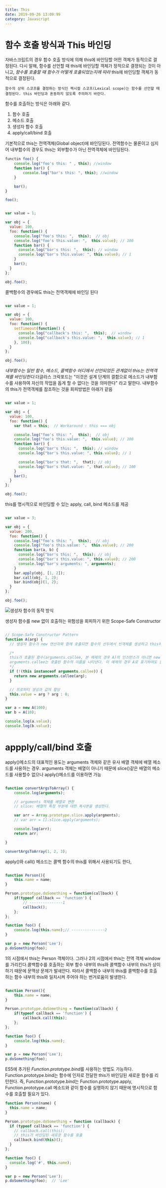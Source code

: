 ```yaml
---
title: This
date: 2019-09-26 13:09:99
category: Javascript
---
```


# 함수 호출 방식과 This 바인딩

자바스크립트의 경우 함수 호출 방식에 의해 this에 바인딩할 어떤 객체가 동적으로 결정된다. 다시 말해, 함수를 선언할 때 this에 바인딩할 객체가
정적으로 결졍되는 것이 아니고, *함수를 호출할 때 함수가 어떻게 호출되었는지에 따라* this에 바인딩할 객체가 동적으로 결정된다.

```
함수의 상위 스코프를 결정하는 방식인 렉시컬 스코프(Lexical scope)는 함수를 선언할 때 결정된다. this 바인딩과 혼동하지 않도록 주의하기 바란다.
```

함수를 호출하는 방식은 아래와 같다.

1. 함수 호출
2. 메소드 호출
3. 생성자 함수 호출
4. apply/call/bind 호출


기본적으로 this는 전역객체(Global object)에 바인딩된다. 전역함수는 물론이고 심지어 내부함수의 경우도 this는 외부함수가 아닌 전역객체에 바인딩된다.

```js
functin foo() {
    console.log("foo's this: " , this); //window
    function bar() {
        console.log("bar's this: ", this); //window
    }

    bar();
}

foo();

```

```js

var value = 1;

var obj = {
  value: 100,
  foo: function() {
    console.log("foo's this: ",  this);  // obj
    console.log("foo's this.value: ",  this.value); // 100
    function bar() {
      console.log("bar's this: ",  this); // window
      console.log("bar's this.value: ", this.value); // 1
    }
    bar();
  }
};

obj.foo();

```

콜백함수의 경우에도 this는 전역객체에 바인딩 된다

```js

var value = 1;

var obj = {
  value: 100,
  foo: function() {
    setTimeout(function() {
      console.log("callback's this: ",  this);  // window
      console.log("callback's this.value: ",  this.value); // 1
    }, 100);
  }
};

obj.foo();

```

*내부함수는 일반 함수, 메소드, 콜백함수 어디에서 선언되었든 관계없이 this는 전역객체를 바인딩한다*.더글라스 크락포드는 "이것은 설계 단계의 결함으로 
메소드가 내부함수를 사용하여 자신의 작업을 돕게 할 수 없다는 것을 의마한다" 라고 말한다. 내부함수의 this가 전역객체를 참조하는 것을 회피방법은 아래가 같음

```js

var value = 1;

var obj = {
  value: 100,
  foo: function() {
    var that = this;  // Workaround : this === obj

    console.log("foo's this: ",  this);  // obj
    console.log("foo's this.value: ",  this.value); // 100
    function bar() {
      console.log("bar's this: ",  this); // window
      console.log("bar's this.value: ", this.value); // 1

      console.log("bar's that: ",  that); // obj
      console.log("bar's that.value: ", that.value); // 100
    }
    bar();
  }
};

obj.foo();

```

this를 명시적으로 바인딩할 수 있는 apply, call, bind 메소드를 제공

```js

var value = 3;

var obj = {
  value: 200,
  foo: function() {
    console.log("foo's this: ",  this);  // obj
    console.log("foo's this.value: ",  this.value); // 200
    function bar(a, b) {
      console.log("bar's this: ",  this); // obj
      console.log("bar's this.value: ", this.value); // 200
      console.log("bar's arguments: ", arguments);
    }
    bar.apply(obj, [1, 2]);
    bar.call(obj, 1, 2);
    bar.bind(obj)(1, 2);
  }
};

obj.foo();

```
![생성자 함수의 동작 방식](https://poiemaweb.com/img/constructor.png)


생성자 함수를 new 없이 호출하는 위험성을 회피하기 위한 Scope-Safe Constructor

```js

// Scope-Safe Constructor Pattern
function A(arg) {
  // 생성자 함수가 new 연산자와 함께 호출되면 함수의 선두에서 빈객체를 생성하고 this에 바인딩한다.

  /*
  this가 호출된 함수(arguments.callee, 본 예제의 경우 A)의 인스턴스가 아니면 new 연산자를 사용하지 않은 것이므로 이 경우 new와 함께 생성자 함수를 호출하여 인스턴스를 반환한다.
  arguments.callee는 호출된 함수의 이름을 나타낸다. 이 예제의 경우 A로 표기하여도 문제없이 동작하지만 특정함수의 이름과 의존성을 없애기 위해서 arguments.callee를 사용하는 것이 좋다.
  */
  if (!(this instanceof arguments.callee)) {
    return new arguments.callee(arg);
  }

  // 프로퍼티 생성과 값의 할당
  this.value = arg ? arg : 0;
}

var a = new A(100);
var b = A(10);

console.log(a.value);
console.log(b.value);


```

# appply/call/bind 호출

apply()메소드의 대표적인 용도는 arguments 객체와 같은 유사 배열 객체에 배열 메소드를 사용하는 경우.
arguments 객체는 배열이 아니기 때문에 slice()같은 배열의 메소드를 사용할수 없으나 apply()메소드를 이용하면 가능

```js

function convertArgsToArray() {
    console.log(arguments);

    // arguments 객체를 배열로 변환
    // slice: 배열의 특정 부분에 대한 복사본을 생성한다.

    var arr = Array.prototype.slice.apply(argments);
    // var arr = [].slice.apply(arguments);

    console.log(arr);
    return arr;

}

convertArgsToArray(1, 2, 3);

```


apply()와 call() 메소드는 콜백 함수의 this를 위해서 사용되기도 한다,

```js

function Person(){
    this.name = name;
}

Person.prototype.doSomething = function(callback) {
    if(typeof callback == 'function') {
        // ---------------1
        callback();
    };
};

function foo() {
    console.log(this.name);// ---------------2
}

var p = new Person('Lee');
p.doSomething(foo);

```

1의 시점에서 this는 Person 객체이다. 그러나 2의 시점에서 this는 전역 객체 window를 가리킨다.콜백함수를 호출하는 외부 함수 내부의 this와 콜백함수 내부의 this가 상이하기 때문에 문맥상 문제가 발새안다. 따라서 콜백함수 내부의 this를 콜백함수를 호출하는 함수 내부의 this와 일치시켜 주어야 하는 번거로움이 발생한다.

```js

function Person(){
    this.name = name;
}

Person.prototype.doSomething = function(callback) {
    if(typeof callback == 'function') {
        callback.call(this);
    };
};

function foo() {
    console.log(this.name);
}

var p = new Person('Lee');
p.doSomething(foo);

```

ES5에 추가된 *Function.prototype.bind*를 사용하는 방법도 가능하다. Function.prototype.bind는 함수에 인자로 전달한 this가 바인딩된 새로운 함수를 리턴한다. 즉, Function.prototype.bind는 Function.prototype.apply, Function.prototype.call 메소드와 같이 함수를 실행하지 않기 때문에 명시적으로 함수를 호출할 필요가 있다.


```js
function Person(name) {
  this.name = name;
}

Person.prototype.doSomething = function (callback) {
  if (typeof callback == 'function') {
    // callback.call(this);
    // this가 바인딩된 새로운 함수를 호출
    callback.bind(this)();
  }
};

function foo() {
  console.log('#', this.name);
}

var p = new Person('Lee');
p.doSomething(foo);  // 'Lee'

```